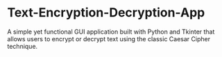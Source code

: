 # Text-Encryption-Decryption-App
A simple yet functional GUI application built with Python and Tkinter that allows users to encrypt or decrypt text using the classic Caesar Cipher technique.
